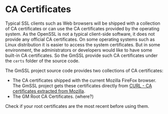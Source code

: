 # CA Certificates

Typical SSL clients such as Web browsers will be shipped with a collection of CA certificates or can use the  CA certificates provided by the operating system. As the OpenSSL is not a typical client-side software, it does not provide any official CA certificates. On some operating systems such as Linux distribution it is easier to access the system certificates. But in some environment, the administrators or developers would like to have some built-in CA certificates. So the GmSSL provide such CA certificates under the `certs` folder of the source code.

The GmSSL project source code provides two collections of CA certificates:

* The CA certificates shipped with the current Mozilla FireFox browser. The GmSSL project gets these certificates directly from [CURL - CA certificates extracted from Mozilla](http://curl.haxx.se/docs/caextract.html).
* The GM Root CA Certificates. (where?)

Check if your root certificates are the most recent before using them.
